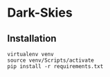 # Dark-Skies

## Installation

```
virtualenv venv
source venv/Scripts/activate
pip install -r requirements.txt
```
